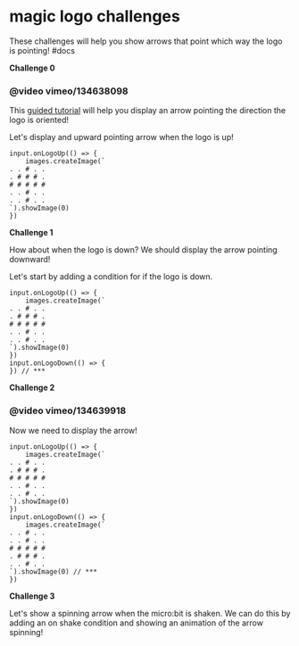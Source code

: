 # magic logo challenges

These challenges will help you show arrows that point which way the logo is pointing! #docs

**Challenge 0**

### @video vimeo/134638098

This [guided tutorial](/zysycw) will help you display an arrow pointing the direction the logo is oriented!

Let's display and upward pointing arrow when the logo is up!

```
input.onLogoUp(() => {
    images.createImage(`
. . # . .
. # # # .
# # # # #
. . # . .
. . # . .
`).showImage(0)
})
```

**Challenge 1**

How about when the logo is down? We should display the arrow pointing downward!

Let's start by adding a condition for if the logo is down.

```
input.onLogoUp(() => {
    images.createImage(`
. . # . .
. # # # .
# # # # #
. . # . .
. . # . .
`).showImage(0)
})
input.onLogoDown(() => {
}) // ***
```

**Challenge 2**

### @video vimeo/134639918

Now we need to display the arrow!

```
input.onLogoUp(() => {
    images.createImage(`
. . # . .
. # # # .
# # # # #
. . # . .
. . # . .
`).showImage(0)
})
input.onLogoDown(() => {
    images.createImage(`
. . # . .
. . # . .
# # # # #
. # # # .
. . # . .
`).showImage(0) // ***
})
```

**Challenge 3**

Let's show a spinning arrow when the micro:bit is shaken. We can do this by adding an on shake condition and showing an animation of the arrow spinning!

